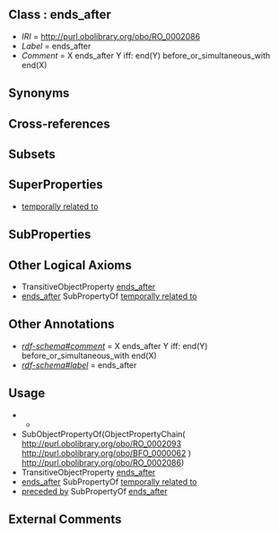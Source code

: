 
## Class : ends_after

 * *IRI* = http://purl.obolibrary.org/obo/RO_0002086
 * *Label* = ends_after
 * *Comment* = X ends_after Y iff: end(Y) before_or_simultaneous_with end(X)

## Synonyms


## Cross-references


## Subsets


## SuperProperties

 * [temporally related to](../../RO/22/RO_0002222.md)

## SubProperties


## Other Logical Axioms

 * TransitiveObjectProperty [ends_after](../../RO/86/RO_0002086.md)
 * [ends_after](../../RO/86/RO_0002086.md) SubPropertyOf [temporally related to](../../RO/22/RO_0002222.md)

## Other Annotations

 * *[rdf-schema#comment](../../nt/rdf-schema#comment.md)* = X ends_after Y iff: end(Y) before_or_simultaneous_with end(X)
 * *[rdf-schema#label](../../el/rdf-schema#label.md)* = ends_after

## Usage

 * -
 * SubObjectPropertyOf(ObjectPropertyChain( <http://purl.obolibrary.org/obo/RO_0002093> <http://purl.obolibrary.org/obo/BFO_0000062> ) <http://purl.obolibrary.org/obo/RO_0002086>)
 * TransitiveObjectProperty [ends_after](../../RO/86/RO_0002086.md)
 * [ends_after](../../RO/86/RO_0002086.md) SubPropertyOf [temporally related to](../../RO/22/RO_0002222.md)
 * [preceded by](../../BFO/62/BFO_0000062.md) SubPropertyOf [ends_after](../../RO/86/RO_0002086.md)

## External Comments

